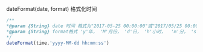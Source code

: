 dateFormat\(date, format\)   格式化时间 

```js
/**
*@param {String} date 时间 格式为"2017-05-25 00:00:00"或"2017/05/25 00:00:00"
*@param {String} format格式 'y'年， 'M'月份， 'd'日， 'h'小时，  'm'分， 's'秒 , 'q'季度 , 'S'毫秒
*/
dateFormat(time,'yyyy-MM-dd hh:mm:ss')
```





